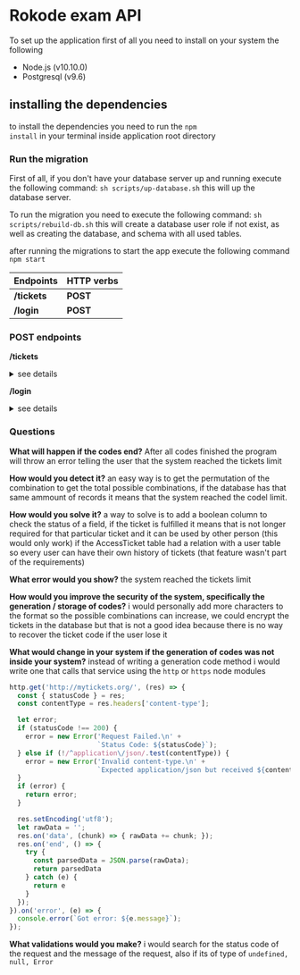 # Rokode exam API

To set up the application first of all you need to install on your system the following
- Node.js (v10.10.0)
- Postgresql (v9.6)

## installing the dependencies
to install the dependencies you need to run the <code>npm install</code> in your terminal inside application root directory

### Run the migration

First of all, if you don't have your database server up and running execute the following command: <code>sh scripts/up-database.sh</code>
this will up the database server.

To run the migration you need to execute the following command: <code>sh scripts/rebuild-db.sh</code>
this will create a database user role if not exist, as well as creating the database, and schema with all used tables.



after running the migrations to start the app execute the following command
<code>
 npm start
</code>



Endpoints    |  HTTP verbs    
------------ | -------------
__/tickets__ |  __POST__
__/login__   |  __POST__



### POST endpoints
__/tickets__
<details>
<summary>see details</summary>
  <details>
  <summary>request details</summary>
       <pre>
        {
        	"name": "Ernesto Salazar",
        	"password": "$miPassword0."
        }
      </pre>
  </details>
  
  <details>
  <summary>response</summary>
         <pre>
          {
              "id": 1,
              "name": "ernestos",
              "password": "91ad69198b9767bf1e4103b63658e23b9c9cc966125552a4ca5b02af4590cdb930011f880820b88feb626ac90eaef30d29533e688539b196c8cb89bda8d29e0b",
              "ticketCode": "HS-82",
              "updatedAt": "2018-09-19T19:47:26.016Z",
              "createdAt": "2018-09-19T19:47:26.016Z"
          }
        </pre>
  </details>
</details>

__/login__
<details>
<summary>see details</summary>
  <details>
  <summary>request details</summary>
       <pre>
        {
        	"name": "ernestos",
        	"password": "$miPassword0.",
        	"accessTicket": "HS-82"
        }
      </pre>
  </details>
  
  <details>
  <summary>response</summary>
         <pre>
          {
              "message": "welcome",
              "token": "eyJhbGciOiJIUzI1NiIsInR5cCI6IkpXVCJ9.eyJpZCI6MSwiaWF0IjoxNTM3Mzg2NTMyfQ.OMs6Hjh4z4i-xs82mo52NRlbUTkuBQ88U2T6SgSCaM0"
          }
        </pre>
  </details>
</details>



### Questions

__What will happen if the codes end?__
After all codes finished the program will throw an error telling the user that the system reached the tickets limit


__How would you detect it?__
an easy way is to get the permutation of the combination to get the total possible combinations, if the database has that same ammount of records
it means that the system reached the codel limit.

__How would you solve it?__
a way to solve is to add a boolean column to check the status of a field, if the ticket is fulfilled it means that is not longer required for that particular ticket
and it can be used by other person (this would only work) if the AccessTicket table had a relation with a user table so every user can have their own history of tickets
(that feature wasn't part of the requirements)

__What error would you show?__
the system reached the tickets limit

__How would you improve the security of the system, specifically the generation / storage of codes?__
i would personally add more characters to the format so the possible combinations can increase,
we could encrypt the tickets in the database but that is not a good idea because there is no way to recover the ticket code
if the user lose it

__What would change in your system if the generation of codes was not inside your system?__
instead of writing a generation code method i would write one that calls that service using the <code>http</code> or <code>https</code> node modules


```javascript
http.get('http://mytickets.org/', (res) => {
  const { statusCode } = res;
  const contentType = res.headers['content-type'];

  let error;
  if (statusCode !== 200) {
    error = new Error('Request Failed.\n' +
                      `Status Code: ${statusCode}`);
  } else if (!/^application\/json/.test(contentType)) {
    error = new Error('Invalid content-type.\n' +
                      `Expected application/json but received ${contentType}`);
  }
  if (error) {
    return error;
  }

  res.setEncoding('utf8');
  let rawData = '';
  res.on('data', (chunk) => { rawData += chunk; });
  res.on('end', () => {
    try {
      const parsedData = JSON.parse(rawData);
      return parsedData
    } catch (e) {
      return e
    }
  });
}).on('error', (e) => {
  console.error(`Got error: ${e.message}`);
});
```

__What validations would you make?__
i would search for the status code of the request and the message of the request, also if its of type of <code>undefined, null, Error</code>